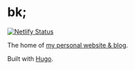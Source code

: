 # bk;

[![Netlify Status](https://api.netlify.com/api/v1/badges/6eff57ad-6fd0-4add-b451-8780dcac4725/deploy-status)](https://app.netlify.com/sites/bensonkitiacom/deploys)

The home of [my personal website & blog](https://bensonkitia.com).

Built with [Hugo](https://gohugo.io/).
